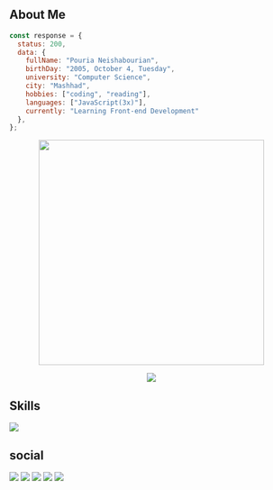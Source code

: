 ## About Me


```javascript
const response = {
  status: 200,
  data: {
    fullName: "Pouria Neishabourian",
    birthDay: "2005, October 4, Tuesday",
    university: "Computer Science",
    city: "Mashhad",
    hobbies: ["coding", "reading"],
    languages: ["JavaScript(3x)"],
    currently: "Learning Front-end Development"
  },
};
```

<p align="center">
  <img src="https://camo.githubusercontent.com/32f8c02627301a5b66691d277231cf1c4dff95398b1f44d0520eac5a1d6d1391/68747470733a2f2f6d65646961342e67697068792e636f6d2f6d656469612f336b50446d6f5764427051504e68436e55472f67697068792e676966" width="400px" />
</p>
<p align ="center">
  <a>
  <img src="https://visitcount.itsvg.in/api?id=poriNSH&label=Profile%20Views&color=12&icon=1&pretty=true" />
</a>
</p>

<h2>Skills</h2>
<p>
  <a>
    <img src="https://skillicons.dev/icons?i=js,html,css,tailwind,sass,less,git,github,postman,figma,xd,wordpress,vscode" />
  </a>
</p>
<h2>social</h2>
<a>
    <img src="https://img.shields.io/badge/Instagram-E4405F?style=flat&logo=Instagram&logoColor=white" />
</a>
<a>
    <img src="https://img.shields.io/badge/Telegram-0088cc?style=flat&logo=Telegram&logoColor=white" />
</a>
<a>
    <img src="https://img.shields.io/badge/WhatsApp-25D366?style=flat&logo=WhatsApp&logoColor=white" />
</a>
<a>
    <img src="https://img.shields.io/badge/Email-D14836?style=flat&logo=Gmail&logoColor=white" />
</a>
<a>
    <img src="https://img.shields.io/badge/Website-0078D4?style=flat&logo=Globe&logoColor=white" />
</a>
